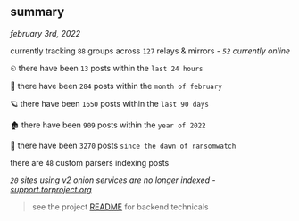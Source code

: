
## summary
_february 3rd, 2022_

currently tracking `88` groups across `127` relays & mirrors - _`52` currently online_

⏲ there have been `13` posts within the `last 24 hours`

🦈 there have been `284` posts within the `month of february`

🪐 there have been `1650` posts within the `last 90 days`

🏚 there have been `909` posts within the `year of 2022`

🦕 there have been `3270` posts `since the dawn of ransomwatch`

there are `48` custom parsers indexing posts

_`20` sites using v2 onion services are no longer indexed - [support.torproject.org](https://support.torproject.org/onionservices/v2-deprecation/)_

> see the project [README](https://github.com/thetanz/ransomwatch#ransomwatch--) for backend technicals
